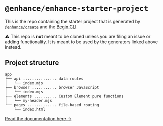 # `@enhance/enhance-starter-project`

This is the repo containing the starter project that is generated by [`@enhance/create`](https://github.com/enhance-dev/create) and the [Begin CLI](https://begin.com)

⚠️ This repo is **not** meant to be cloned unless you are filing an issue or adding functionality. It is meant to be used by the generators linked above instead.

## Project structure

```
app
├── api ............... data routes
│   └── index.mjs
├── browser ........... browser JavaScript
│   └── index.mjs
├── elements .......... Custom Element pure functions
│   └── my-header.mjs
└── pages ............. file-based routing
    └── index.html

```
[Read the documentation here →](https://enhance.dev)
